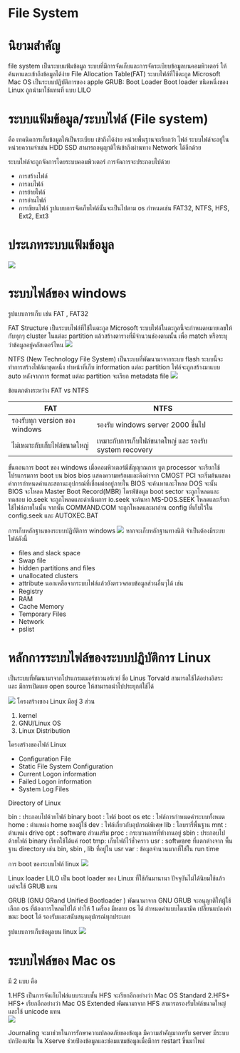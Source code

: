 
# File System

# นิยามสำคัญ

file system 
	เป็นระบบแฟ้มข้อมูล ระบบที่มีการจัดเก็บและการจัดระเบียบข้อมูลบนคอมพิวเตอร์ ให้ค้นหาและเข้าถึงข้อมูลได้ง่าย
File Allocation Table(FAT)
	 ระบบไฟล์ที่ใช้ตะกูล Microsoft
Mac OS
	 เป็นระบบปฏิบัติการของ apple
GRUB: Boot Loader 
	Boot loader  ชนิดหนึ่งของ Linux ถูกนำมาใช้แทนที่ แบบ LILO 

# ระบบแฟ้มข้อมูล/ระบบไฟล์ (File system)
คือ เทคนิคการเก็บข้อมูลให้เป็นระเบียบ เข้าถึงได้ง่าย หน่วยพื้นฐานจะเรียกว่า ไฟล์
 ระบบไฟล์จะอยู่ในหน่วยความจำเช่น HDD SSD สามารถอนุญาติให้เข้าถึงผ่านทาง Network ได้อีกด้วย

ระบบไฟล์จะถูกจัดการโดยระบบคอมพิวเตอร์ การจัดการจะประกอบไปด้วย
- การสร้างไฟล์
- การลบไฟล์
- การย้ายไฟล์
- การอ่านไฟล์
- การเขียนไฟล์
รูปแบบการจัดเก็บไฟล์นั้นจะเป็นไปตาม os กำหนดเช่น FAT32, NTFS, HFS, Ext2, Ext3


# ประเภทระบบแฟ้มข้อมูล

![](Pasted%20image%2020240901174338.png)

# ระบบไฟล์ของ windows

รูปแบบการเก็บ เช่น FAT , FAT32

FAT Structure
	เป็นระบบไฟล์ที่ใช้ในตะกูล Microsoft ระบบไฟล์ในตะกูลนี้จะกำหนดหมายเลขให้กับทุกๆ cluster ในแต่ละ partition แล้วสร้างตารางที่มีจำนวนช่องตามนั้น เพื่อ match หรือระบุว่าข้อมูลอยู่คลัสเตอร์ไหน
![](Pasted%20image%2020240901180754.png)

NTFS (New Technology File System)
	เป็นระบบที่พัฒนามาจากระบบ flash ระบบนี้จะทำการสร้างไฟล์มาชุดหนึ่ง ทำหน้าที่เก็บ information แต่ละ partition ไฟล์จะถูกสร้างมาแบบ auto หลังจากการ format
	แต่ละ partition จะเรียก metadata  file 
	![](Pasted%20image%2020240901204130.png)

ข้อแตกต่างระหว่าง FAT vs NTFS

| FAT                           | NTFS                                                   |
| ----------------------------- | ------------------------------------------------------ |
| รองรับทุก version ของ windows | รองรับ windows server 2000 ขึ้นไป                      |
| ไม่เหมาะกับเก็บไฟล์ขนาดใหญ่   | เหมาะกับการเก็บไฟล์ขนาดใหญ่ และ รองรับ system recovery |
ขั้นตอนการ boot ของ windows
เมื่อคอมพิวเตอร์มีสัญญาณการ บูต processor จะเรียกใช้โปรแกรมการ boot บน bios 
bios แสดงความพร้อมและดึงค่าจาก CMOST  PCI จะเริ่มต้นแสดงค่าการกำหนดค่าและสถานะอุปกรณ์ที่เชื่อมต่ออยู่ภายใน BIOS จะค้นหาและโหลด DOS จะนั้น BIOS จะโหลด Master Boot Record(MBR) ไดรฟ์ข้อมูล boot sector จะถูกโหลดและทดสอบ io.seek จะถูกโหลดและดำเนินการ io.seek จะค้นหา MS-DOS.SEEK โหลดและเรียกใช้ไฟล์ภายในนั้น
จากนั้น COMMAND.COM จะถูกโหลดและมาอ่าน config ที่เก็บไว้ใน config.seek และ AUTOXEC.BAT



การเก็บหลักฐานของระบบปฏิบัติการ windows 
![](Pasted%20image%2020240901205424.png)
หากจะเก็บหลักฐานทางนิติ จำเป็นต้องมีระบบไฟล์ดังนี้
- files and slack space
- Swap file
- hidden partitions and files
- unallocated clusters
- attribute
นอกเหลือจากระบบไฟล์แล้วยังตรวจสอบข้อมูลส่วนอื่นๆได้ เช่น
- Registry
- RAM
- Cache Memory
- Temporary Files
- Network
- pslist

# หลักการระบบไฟล์ของระบบปฏิบัติการ Linux

เป็นระบบที่พัฒนามาจากโปรแกรมเมอร์ชาวนอร์เวย์ ชื่อ Linus Torvald สามารถใช้ได้อย่างอิสระ และ มีการเปิดเผย open source  ให้สามารถนำไปประยุกต์ใช้ได้  

![](Pasted%20image%2020240901210149.png)
โครงสร้างของ Linux มีอยู่ 3 ส่วน
1. kernel
2. GNU/Linux OS
3. Linux Distribution

โครงสร้างของไฟล์ Linux
- Configuration File
- Static File System Configuration
- Current Logon information
- Failed Logon information
- System Log Files

Directory of Linux

bin : ประกอบไปด้วยไฟล์ binary
boot : ไฟล์ boot  os
etc : ไฟล์การกำหนดค่าระบบทั้งหมด
home : ตำแหน่ง home ของผู้ใช้
dev : ไฟล์เกี่ยวกับอุปกรณ์พิเศษ
lib : ไลบรารี่พื้นฐาน
mnt : ตำแหน่ง drive
opt : software ส่วนเสริม
proc : กระบวนการที่ทำงานอยู่
sbin : ประกอบไปด้วยไฟล์ binary เรียกใช้ได้แค่ root 
tmp: เก็บไฟล์ไว้ชั่วคราว
usr : software ที่แตกต่างจาก พื้นฐาน directory เช่น bin, sbin , lib ที่อยู่ใน usr
var : ข้อมูลจำนวนมากที่ใช่ใน run time 

การ boot ของระบบไฟล์ linux 
![](Pasted%20image%2020240901212929.png)

Linux loader
LILO เป็น boot loader ของ Linux ที่ใช้กันมานานา ปัจจุบันไม่ได้นิยมใช้แล้ว แต่จะใช้  GRUB แทน

GRUB (GNU GRand Unified Bootloader )
พัฒนามาจาก GNU GRUB จะอนุญาติให้ผู้ใช้เลือก os ที่ต้องการโหลดไปได้ ทำให้ 1 เครื่อง มีหลาย os ได้  กำหนดค่าแบบไดนามิค เปลี่ยนแปลงค่าขณะ boot ได้ รองรับและสนับสนุนอุปกรณ์ทุกประเภท

รูปแบบการเก็บข้อมูลบน linux 
![](Pasted%20image%2020240901213507.png)


# ระบบไฟล์ของ Mac os

มี 2 แบบ คือ

1.HFS 
	เป็นการจัดเก็บไฟล์แบบระบบชั้น HFS จะเรียกอีกอย่างว่า Mac OS Standard
2.HFS+
	HFS+ เรียกอีกอย่างว่า Mac OS Extended พัฒนามาจาก HFS สามารถรองรับไฟล์ขนาดใหญ่ และใช้ unicode แทน  
	![](Pasted%20image%2020240901214259.png)

Journaling 
จะมาช่วยในการรักษาความปลอดภัยของข้อมูล มีความสำคัญมากหรับ server มีระบบปกป้องแฟ้ม ใน Xserve ช่วยป้องข้อมูลและซ่อมแซมข้อมูลเมื่อมีการ restart ขึ้นมาใหม่